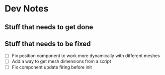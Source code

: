 # Dev Notes

## Stuff that needs to get done

## Stuff that needs to be fixed

- [ ] Fix position component to work more dynamically with different meshes
- [ ] Add a way to get mesh dimensions from a script
- [ ] Fix component update firing before init
